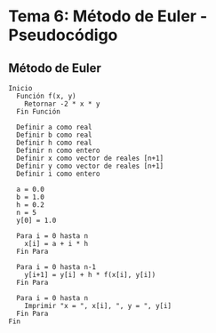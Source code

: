 # Tema 6: Método de Euler - Pseudocódigo
## Método de Euler
    Inicio
      Función f(x, y)
        Retornar -2 * x * y
      Fin Función
    
      Definir a como real
      Definir b como real
      Definir h como real
      Definir n como entero
      Definir x como vector de reales [n+1]
      Definir y como vector de reales [n+1]
      Definir i como entero
    
      a = 0.0
      b = 1.0
      h = 0.2
      n = 5
      y[0] = 1.0
    
      Para i = 0 hasta n
        x[i] = a + i * h
      Fin Para
    
      Para i = 0 hasta n-1
        y[i+1] = y[i] + h * f(x[i], y[i])
      Fin Para
    
      Para i = 0 hasta n
        Imprimir "x = ", x[i], ", y = ", y[i]
      Fin Para
    Fin

